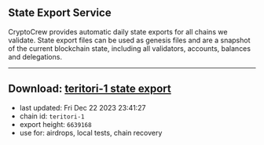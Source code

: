 ## State Export Service
CryptoCrew provides automatic daily state exports for all chains we validate. State export files can be used as genesis files and are a snapshot of the current blockchain state, including all validators, accounts, balances and delegations.

---
**Download: [teritori-1 state export](https://dl.ccvalidators.com/SERVICE/teritori/teritori-1_export_6639168.json)**
---

- last updated: Fri Dec 22 2023 23:41:27
- chain id: `teritori-1`
- export height: `6639168`
- use for: airdrops, local tests, chain recovery
